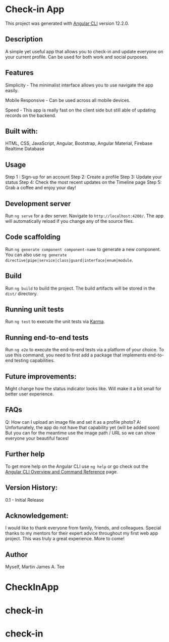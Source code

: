 # Check-in App

This project was generated with [Angular CLI](https://github.com/angular/angular-cli) version 12.2.0.

## Description

A simple yet useful app that allows you to check-in and update everyone on your current profile. Can be used for both work and social purposes.

## Features

Simplicity - The minimalist interface allows you to use navigate the app easily.

Mobile Responsive - Can be used across all mobile devices. 

Speed - This app is really fast on the client side but still able of updating records on the backend.

## Built with:

HTML, 
CSS, 
JavaScript,
Angular,
Bootstrap,
Angular Material,
Firebase Realtime Database


## Usage

Step 1 : Sign-up for an account
Step 2: Create a profile
Step 3: Update your status
Step 4: Check the most recent updates on the Timeline page
Step 5: Grab a coffee and enjoy your day!






## Development server

Run `ng serve` for a dev server. Navigate to `http://localhost:4200/`. The app will automatically reload if you change any of the source files.

## Code scaffolding

Run `ng generate component component-name` to generate a new component. You can also use `ng generate directive|pipe|service|class|guard|interface|enum|module`.

## Build

Run `ng build` to build the project. The build artifacts will be stored in the `dist/` directory.

## Running unit tests

Run `ng test` to execute the unit tests via [Karma](https://karma-runner.github.io).

## Running end-to-end tests

Run `ng e2e` to execute the end-to-end tests via a platform of your choice. To use this command, you need to first add a package that implements end-to-end testing capabilities.


## Future improvements:

Might change how the status indicator looks like. Will make it a bit small for better user experience.

## FAQs

Q: How can I upload an image file and set it as a profile photo? 
A: Unfortunately, the app do not have that capability yet (will be added soon) But you can for the meantime use the image path / URL so we can show everyone your beautiful faces!


## Further help

To get more help on the Angular CLI use `ng help` or go check out the [Angular CLI Overview and Command Reference](https://angular.io/cli) page.

## Version History:

0.1 - Initial Release

## Acknowledgement:

I would like to thank everyone from family, friends, and colleagues. Special thanks to my mentors for their expert advice throughout my first web app project. This was truly a great experience. More to come!


## Author

Myself, Martin James A. Tee


# CheckInApp
# check-in
# check-in
